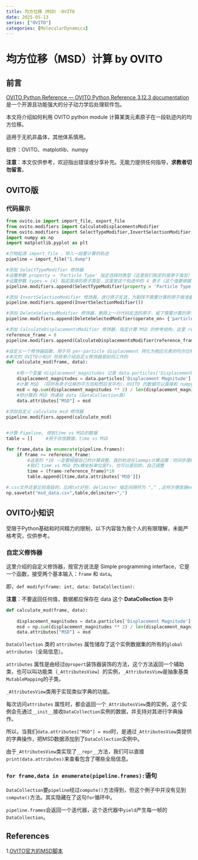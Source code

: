 ```yaml
---
title: 均方位移（MSD）-OVITO
date: 2025-05-13
series: ["OVITO"]
categories: [MolecularDynamics]
---
```


# 均方位移（MSD）计算 by OVITO

## 前言

[OVITO Python Reference — OVITO Python Reference 3.12.3 documentation](https://docs.ovito.org/python/index.html) 是一个开源且功能强大的分子动力学后处理软件包。

本文将介绍如何利用 OVITO python module 计算某类元素原子在一段轨迹内的均方位移。

适用于无机非晶体，其他体系慎用。

软件：OVITO、matplotlib、numpy

**注意**：本文仅供参考，欢迎指出错误或分享补充。无能力提供任何指导，**求教者切勿留言**。

## OVITO版

### 代码展示

```python
from ovito.io import import_file, export_file
from ovito.modifiers import CalculateDisplacementsModifier
from ovito.modifiers import SelectTypeModifier,InvertSelectionModifier,DeleteSelectedModifier,ExpressionSelectionModifier
import numpy as np
import matplotlib.pyplot as plt

#万物起源 import_file ，导入一段要计算的轨迹
pipeline = import_file("1.dump")

#添加 SelectTypeModifier 修饰器
#设置参数 property = 'Particle Type' 指定选择的类型（这里我们指定的是原子类型）
#设置参数 types = {4} 指定具体的原子类型，这里是这个轨迹中的 4 原子（这个值要根据自己的体系修改），这里用数字代表原子是因为我使用的lammps的输出风格没有记录原子的元素符号，如果你的轨迹里记录的是 元素符号 信息，比如说 VASP 输出的 XDATCAR，则需要用类似于 types = {"H"} 的写法
pipeline.modifiers.append(SelectTypeModifier(property = 'Particle Type', types = {4}))

#添加 InvertSelectionModifier 修饰器，进行原子反选，为剔除不需要计算的原子做准备
pipeline.modifiers.append(InvertSelectionModifier())    

#添加 DeleteSelectedModifier 修饰器，删除上一行代码反选的原子，留下需要计算的原子
pipeline.modifiers.append(DeleteSelectedModifier(operate_on= {'particles'}))                    

#添加 CalculateDisplacementsModifier 修饰器，指定计算 MSD 的参考结构，这里 reference_frame = 0 代表初始结构是参考结构
reference_frame = 0
pipeline.modifiers.append(CalculateDisplacementsModifier(reference_frame=0))    #a subclass of ovito.pipeline.ReferenceConfigurationModifier

#自定义一个修饰器函数，用于将 per-particle displacement 转化为相应元素的均方位移
#本文的 OVITO小知识 将简单介绍自定义修饰器是如何工作的
def calculate_msd(frame, data):
    
	#用一个变量 displacement_magnitudes 记录 data.particles['Displacement Magnitude']，简化代码
	displacement_magnitudes = data.particles['Displacement Magnitude']
	#计算 MSD （将所有原子位移的平方加和然后求平均），OVITO 的数据可以直接和 numpy 交互，nice
	msd = np.sum(displacement_magnitudes ** 2) / len(displacement_magnitudes)           
	#把计算的 MSD 传递给 data (DataCollection类)
	data.attributes["MSD"] = msd 
    
#添加自定义 calculate_msd 修饰器
pipeline.modifiers.append(calculate_msd)


#计算 Pipeline, 得到time vs MSD的数据
table = []     #用于存放数据，time vs MSD

for frame,data in enumerate(pipeline.frames):
	if frame >= reference_frame:
		#这里的 *10 一定要根据自己的计算调整，我的轨迹在lammps计算设置：时间步是0.5fs，每20步输出一帧，所以轨迹中每帧其实经历了10fs，所以乘以10
		#我们 time vs MSD 的x横坐标单位是fs，也可以是别的，自己调整
		time = (frame-reference_frame)*10                 
		table.append([time,data.attributes['MSD']])

#.csv文件还是比较高级的，比纯txt好些，delimiter 指定间隔符为 "," ,这样方便直接excel打开
np.savetxt("msd_data.csv",table,delimiter=",")
```

## OVITO小知识

受限于Python基础和时间精力的限制，以下内容皆为我个人的有限理解，未能严格考究，仅供参考。

### 自定义修饰器

这里介绍的自定义修饰器，按官方说法是 Simple programming interface，它是一个函数，接受两个基本输入：`frame` 和 `data`。

即，`def modify(frame: int, data: DataCollection):`

**注意**：不要返回任何值，数据都应保存在 data 这个 **DataCollection** 类中

```python
def calculate_msd(frame, data):
    
	displacement_magnitudes = data.particles['Displacement Magnitude']
	msd = np.sum(displacement_magnitudes ** 2) / len(displacement_magnitudes)           
	data.attributes["MSD"] = msd 
```

`DataCollection` 类的 `attributes` 属性储存了这个实例数据集的所有的`global attributes`（全局信息）。

`attributes` 属性是由经过`@propert`装饰器装饰的方法，这个方法返回一个辅助类，也可以叫功能类（`_AttributesView`）的实例，`_AttributesView`是抽象基类`MutableMapping`的子类。

`_AttributesView`类用于实现类似字典的功能。

每次访问`attributes` 属性时，都会返回一个`_AttributesView`类的实例，这个实例会先通过`__init__`接收`DataCollection`实例的数据，并支持对其进行字典操作。

所以，当我们`data.attributes["MSD"] = msd`时，是通过`_AttributesView`类提供的字典操作，把MSD数据添加到了`DataCollection`实例中。

由于`_AttributesView`类实现了`__repr__`方法，我们可以直接`print(data.attributes)`来查看包含了哪些全局信息。

### `for frame,data in enumerate(pipeline.frames):`语句

`DataCollection`要`pipeline`经过`compute()`方法得到，但这个例子中并没有见到`compute()`方法。其实隐藏在了这句`for`循环中。

`pipeline.frames`会返回一个迭代器，这个迭代器中`yield`产生每一帧的`DataCollection`。

## References

1.[OVITO官方的MSD脚本](https://www.ovito.org/manual/python/introduction/examples/modifiers/msd_calculation.html)